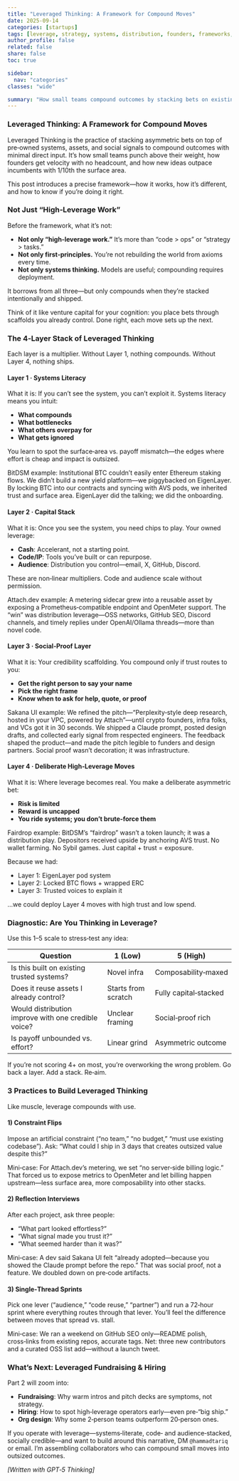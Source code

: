 ```yaml
---
title: "Leveraged Thinking: A Framework for Compound Moves"
date: 2025-09-14
categories: [startups]
tags: [leverage, strategy, systems, distribution, founders, frameworks, recruiting]
author_profile: false
related: false
share: false
toc: true

sidebar:
  nav: "categories"
classes: "wide"

summary: "How small teams compound outcomes by stacking bets on existing systems, owned assets, and social signals—and how to train the muscle. With fast, founder‑grade examples and a recruiting‑oriented call to action."
---
```


<!-- Description: A deep dive into Leveraged Thinking—what it is, how it differs from other models, and how to build it into your startup muscle. Fast examples inside. -->

### Leveraged Thinking: A Framework for Compound Moves

Leveraged Thinking is the practice of stacking asymmetric bets on top of pre‑owned systems, assets, and social signals to compound outcomes with minimal direct input. It’s how small teams punch above their weight, how founders get velocity with no headcount, and how new ideas outpace incumbents with 1/10th the surface area.

This post introduces a precise framework—how it works, how it’s different, and how to know if you’re doing it right.

### Not Just “High‑Leverage Work”

Before the framework, what it’s not:

- **Not only “high‑leverage work.”** It’s more than “code > ops” or “strategy > tasks.”
- **Not only first‑principles.** You’re not rebuilding the world from axioms every time.
- **Not only systems thinking.** Models are useful; compounding requires deployment.

It borrows from all three—but only compounds when they’re stacked intentionally and shipped.

Think of it like venture capital for your cognition: you place bets through scaffolds you already control. Done right, each move sets up the next.

### The 4‑Layer Stack of Leveraged Thinking

Each layer is a multiplier. Without Layer 1, nothing compounds. Without Layer 4, nothing ships.

#### Layer 1 · Systems Literacy

What it is: If you can’t see the system, you can’t exploit it. Systems literacy means you intuit:
- **What compounds**
- **What bottlenecks**
- **What others overpay for**
- **What gets ignored**

You learn to spot the surface‑area vs. payoff mismatch—the edges where effort is cheap and impact is outsized.

BitDSM example: Institutional BTC couldn’t easily enter Ethereum staking flows. We didn’t build a new yield platform—we piggybacked on EigenLayer. By locking BTC into our contracts and syncing with AVS pods, we inherited trust and surface area. EigenLayer did the talking; we did the onboarding.

#### Layer 2 · Capital Stack

What it is: Once you see the system, you need chips to play. Your owned leverage:
- **Cash**: Accelerant, not a starting point.
- **Code/IP**: Tools you’ve built or can repurpose.
- **Audience**: Distribution you control—email, X, GitHub, Discord.

These are non‑linear multipliers. Code and audience scale without permission.

Attach.dev example: A metering sidecar grew into a reusable asset by exposing a Prometheus‑compatible endpoint and OpenMeter support. The “win” was distribution leverage—OSS networks, GitHub SEO, Discord channels, and timely replies under OpenAI/Ollama threads—more than novel code.

#### Layer 3 · Social‑Proof Layer

What it is: Your credibility scaffolding. You compound only if trust routes to you:
- **Get the right person to say your name**
- **Pick the right frame**
- **Know when to ask for help, quote, or proof**

Sakana UI example: We refined the pitch—“Perplexity‑style deep research, hosted in your VPC, powered by Attach”—until crypto founders, infra folks, and VCs got it in 30 seconds. We shipped a Claude prompt, posted design drafts, and collected early signal from respected engineers. The feedback shaped the product—and made the pitch legible to funders and design partners. Social proof wasn’t decoration; it was infrastructure.

#### Layer 4 · Deliberate High‑Leverage Moves

What it is: Where leverage becomes real. You make a deliberate asymmetric bet:
- **Risk is limited**
- **Reward is uncapped**
- **You ride systems; you don’t brute‑force them**

Fairdrop example: BitDSM’s “fairdrop” wasn’t a token launch; it was a distribution play. Depositors received upside by anchoring AVS trust. No wallet farming. No Sybil games. Just capital + trust = exposure.

Because we had:
- Layer 1: EigenLayer pod system
- Layer 2: Locked BTC flows + wrapped ERC
- Layer 3: Trusted voices to explain it

…we could deploy Layer 4 moves with high trust and low spend.

### Diagnostic: Are You Thinking in Leverage?

Use this 1–5 scale to stress‑test any idea:

| Question | 1 (Low) | 5 (High) |
|---|---|---|
| Is this built on existing trusted systems? | Novel infra | Composability‑maxed |
| Does it reuse assets I already control? | Starts from scratch | Fully capital‑stacked |
| Would distribution improve with one credible voice? | Unclear framing | Social‑proof rich |
| Is payoff unbounded vs. effort? | Linear grind | Asymmetric outcome |

If you’re not scoring 4+ on most, you’re overworking the wrong problem. Go back a layer. Add a stack. Re‑aim.

### 3 Practices to Build Leveraged Thinking

Like muscle, leverage compounds with use.

#### 1) Constraint Flips

Impose an artificial constraint (“no team,” “no budget,” “must use existing codebase”). Ask: “What could I ship in 3 days that creates outsized value despite this?”

Mini‑case: For Attach.dev’s metering, we set “no server‑side billing logic.” That forced us to expose metrics to OpenMeter and let billing happen upstream—less surface area, more composability into other stacks.

#### 2) Reflection Interviews

After each project, ask three people:
- “What part looked effortless?”
- “What signal made you trust it?”
- “What seemed harder than it was?”

Mini‑case: A dev said Sakana UI felt “already adopted—because you showed the Claude prompt before the repo.” That was social proof, not a feature. We doubled down on pre‑code artifacts.

#### 3) Single‑Thread Sprints

Pick one lever (“audience,” “code reuse,” “partner”) and run a 72‑hour sprint where everything routes through that lever. You’ll feel the difference between moves that spread vs. stall.

Mini‑case: We ran a weekend on GitHub SEO only—README polish, cross‑links from existing repos, accurate tags. Net: three new contributors and a curated OSS list add—without a launch tweet.

### What’s Next: Leveraged Fundraising & Hiring

Part 2 will zoom into:
- **Fundraising**: Why warm intros and pitch decks are symptoms, not strategy.
- **Hiring**: How to spot high‑leverage operators early—even pre‑“big ship.”
- **Org design**: Why some 2‑person teams outperform 20‑person ones.

If you operate with leverage—systems‑literate, code‑ and audience‑stacked, socially credible—and want to build around this narrative, DM `@hammadtariq` or email. I’m assembling collaborators who can compound small moves into outsized outcomes.

_[Written with GPT‑5 Thinking]_